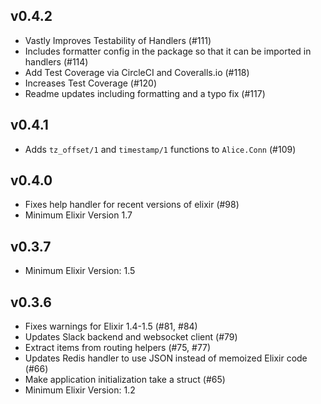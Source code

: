 ## v0.4.2
  * Vastly Improves Testability of Handlers (#111)
  * Includes formatter config in the package so that it can be imported in handlers (#114)
  * Add Test Coverage via CircleCI and Coveralls.io (#118)
  * Increases Test Coverage (#120)
  * Readme updates including formatting and a typo fix (#117)

## v0.4.1
  * Adds `tz_offset/1` and `timestamp/1` functions to `Alice.Conn` (#109)

## v0.4.0
  * Fixes help handler for recent versions of elixir (#98)
  * Minimum Elixir Version 1.7

## v0.3.7
  * Minimum Elixir Version: 1.5

## v0.3.6
  * Fixes warnings for Elixir 1.4-1.5 (#81, #84)
  * Updates Slack backend and websocket client (#79)
  * Extract items from routing helpers (#75, #77)
  * Updates Redis handler to use JSON instead of memoized Elixir code (#66)
  * Make application initialization take a struct (#65)
  * Minimum Elixir Version: 1.2
